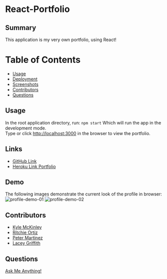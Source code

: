 # React-Portfolio

## Summary

This application is my very own  portfolio, using React!

# Table of Contents
- [Usage](#Usage)
- [Deployment](#Deployment)
- [Screenshots](#Screenshots)
- [Contributors](#Contributors)
- [Questions](#Questions)

## Usage
In the root application directory, run:
`npm start`
Which will run the app in the development mode.\
Type or click [http://localhost:3000](http://localhost:3000) in the browser to view the portfolio.

## Links
- [GitHub Link](https://github.com/kjmckinley/react-portfolio.git)
- [Heroku Link Portfolio](https://react-portfolio-kjm.herokuapp.com/)


## Demo
The following images demonstrate the current look of the profile in browser:
![profile-demo-01](./assets/profile-demo-01.png)
![profile-demo-02](./assets/profile-demo-02.png)


## Contributors
- [Kyle McKinley](https://www.github.com/kjmckinley)
- [Ritchie Ortiz](https://www.github.com/xRitchie91)
- [Peter Martinez](https://www.github.com/Pmarti53)
- [Lacey Griffith](https://www.github.com/lacey-griffith)

## Questions
[Ask Me Anything!](https://www.github.com/kjmckinley)
